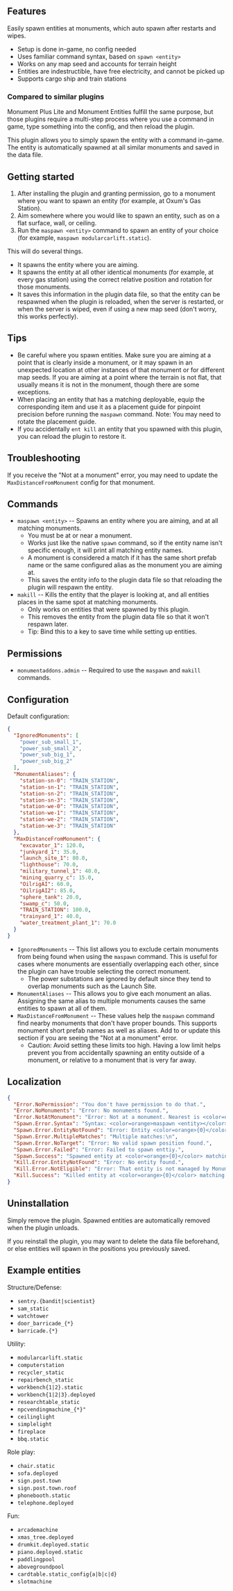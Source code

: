 ## Features

Easily spawn entities at monuments, which auto spawn after restarts and wipes.

- Setup is done in-game, no config needed
- Uses familiar command syntax, based on `spawn <entity>`
- Works on any map seed and accounts for terrain height
- Entities are indestructible, have free electricity, and cannot be picked up
- Supports cargo ship and train stations

### Compared to similar plugins

Monument Plus Lite and Monument Entities fulfill the same purpose, but those plugins require a multi-step process where you use a command in game, type something into the config, and then reload the plugin.

This plugin allows you to simply spawn the entity with a command in-game. The entity is automatically spawned at all similar monuments and saved in the data file.

## Getting started

1. After installing the plugin and granting permission, go to a monument where you want to spawn an entity (for example, at Oxum's Gas Station).
2. Aim somewhere where you would like to spawn an entity, such as on a flat surface, wall, or ceiling.
3. Run the `maspawn <entity>` command to spawn an entity of your choice (for example, `maspawn modularcarlift.static`).

This will do several things.
- It spawns the entity where you are aiming.
- It spawns the entity at all other identical monuments (for example, at every gas station) using the correct relative position and rotation for those monuments.
- It saves this information in the plugin data file, so that the entity can be respawned when the plugin is reloaded, when the server is restarted, or when the server is wiped, even if using a new map seed (don't worry, this works perfectly).

## Tips

- Be careful where you spawn entities. Make sure you are aiming at a point that is clearly inside a monument, or it may spawn in an unexpected location at other instances of that monument or for different map seeds. If you are aiming at a point where the terrain is not flat, that usually means it is not in the monument, though there are some exceptions.
- When placing an entity that has a matching deployable, equip the corresponding item and use it as a placement guide for pinpoint precision before running the `maspawn` command. Note: You may need to rotate the placement guide.
- If you accidentally `ent kill` an entity that you spawned with this plugin, you can reload the plugin to restore it.

## Troubleshooting

If you receive the "Not at a monument" error, you may need to update the `MaxDistanceFromMonument` config for that monument.

## Commands

- `maspawn <entity>` -- Spawns an entity where you are aiming, and at all matching monuments.
  - You must be at or near a monument.
  - Works just like the native `spawn` command, so if the entity name isn't specific enough, it will print all matching entity names.
  - A monument is considered a match if it has the same short prefab name or the same configured alias as the monument you are aiming at.
  - This saves the entity info to the plugin data file so that reloading the plugin will respawn the entity.
- `makill` -- Kills the entity that the player is looking at, and all entities places in the same spot at matching monuments.
  - Only works on entities that were spawned by this plugin.
  - This removes the entity from the plugin data file so that it won't respawn later.
  - Tip: Bind this to a key to save time while setting up entities.

## Permissions

- `monumentaddons.admin` -- Required to use the `maspawn` and `makill` commands.

## Configuration

Default configuration:

```json
{
  "IgnoredMonuments": [
    "power_sub_small_1",
    "power_sub_small_2",
    "power_sub_big_1",
    "power_sub_big_2"
  ],
  "MonumentAliases": {
    "station-sn-0": "TRAIN_STATION",
    "station-sn-1": "TRAIN_STATION",
    "station-sn-2": "TRAIN_STATION",
    "station-sn-3": "TRAIN_STATION",
    "station-we-0": "TRAIN_STATION",
    "station-we-1": "TRAIN_STATION",
    "station-we-2": "TRAIN_STATION",
    "station-we-3": "TRAIN_STATION"
  },
  "MaxDistanceFromMonument": {
    "excavator_1": 120.0,
    "junkyard_1": 35.0,
    "launch_site_1": 80.0,
    "lighthouse": 70.0,
    "military_tunnel_1": 40.0,
    "mining_quarry_c": 15.0,
    "OilrigAI": 60.0,
    "OilrigAI2": 85.0,
    "sphere_tank": 20.0,
    "swamp_c": 50.0,
    "TRAIN_STATION": 100.0,
    "trainyard_1": 40.0,
    "water_treatment_plant_1": 70.0
  }
}
```

- `IgnoredMonuments` -- This list allows you to exclude certain monuments from being found when using the `maspawn` command. This is useful for cases where monuments are essentially overlapping each other, since the plugin can have trouble selecting the correct monument.
  - The power substations are ignored by default since they tend to overlap monuments such as the Launch Site.
- `MonumentAliases` -- This allows you to give each monument an alias. Assigning the same alias to multiple monuments causes the same entities to spawn at all of them.
- `MaxDistanceFromMonument` -- These values help the `maspawn` command find nearby monuments that don't have proper bounds. This supports monument short prefab names as well as aliases. Add to or update this section if you are seeing the "Not at a monument" error.
  - Caution: Avoid setting these limits too high. Having a low limit helps prevent you from accidentally spawning an entity outside of a monument, or relative to a monument that is very far away.

## Localization

```json
{
  "Error.NoPermission": "You don't have permission to do that.",
  "Error.NoMonuments": "Error: No monuments found.",
  "Error.NotAtMonument": "Error: Not at a monument. Nearest is <color=orange>{0}</color> with distance <color=orange>{1}</color>",
  "Spawn.Error.Syntax": "Syntax: <color=orange>maspawn <entity></color>",
  "Spawn.Error.EntityNotFound": "Error: Entity <color=orange>{0}</color> not found.",
  "Spawn.Error.MultipleMatches": "Multiple matches:\n",
  "Spawn.Error.NoTarget": "Error: No valid spawn position found.",
  "Spawn.Error.Failed": "Error: Failed to spawn enttiy.",
  "Spawn.Success": "Spawned entity at <color=orange>{0}</color> matching monument(s) and saved to data file for monument <color=orange>{1}</color>.",
  "Kill.Error.EntityNotFound": "Error: No entity found.",
  "Kill.Error.NotEligible": "Error: That entity is not managed by Monument Addons.",
  "Kill.Success": "Killed entity at <color=orange>{0}</color> matching monument(s) and removed from data file."
}
```

## Uninstallation

Simply remove the plugin. Spawned entities are automatically removed when the plugin unloads.

If you reinstall the plugin, you may want to delete the data file beforehand, or else entities will spawn in the positions you previously saved.

## Example entities

Structure/Defense:
- `sentry.{bandit|scientist}`
- `sam_static`
- `watchtower`
- `door_barricade_{*}`
- `barricade.{*}`

Utility:
- `modularcarlift.static`
- `computerstation`
- `recycler_static`
- `repairbench_static`
- `workbench{1|2}.static`
- `workbench{1|2|3}.deployed`
- `researchtable_static`
- `npcvendingmachine_{*}"`
- `ceilinglight`
- `simplelight`
- `fireplace`
- `bbq.static`

Role play:
- `chair.static`
- `sofa.deployed`
- `sign.post.town`
- `sign.post.town.roof`
- `phonebooth.static`
- `telephone.deployed`

Fun:
- `arcademachine`
- `xmas_tree.deployed`
- `drumkit.deployed.static`
- `piano.deployed.static`
- `paddlingpool`
- `abovegroundpool`
- `cardtable.static_config{a|b|c|d}`
- `slotmachine`
